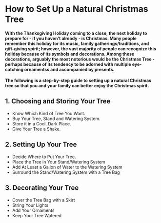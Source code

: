 # How to Set Up a Natural Christmas Tree

#### With the Thanksgiving Holiday coming to a close, the next holiday to prepare for - if you haven't already - is Christmas.  Many people remember this holiday for its music, family gatherings/traditions, and gift-giving spirit; however, the vast majority of people can recognize this holiday because of its symbols and decorations. Among these decorations, arguably the most notorious would be the Christmas Tree -  perhaps because of its tendency to be adorned with multiple eye-catching ornamentss and accompanied by presents.
#### The following is a step-by-step guide to setting up a natural Christmas tree so that you and your family can better enjoy the Christmas spirit.

## 1. Choosing and Storing Your Tree
#### 
- Know Which Kind of Tree You Want.
- Buy Your Tree, Stand and Watering System.
- Store it in a Cool, Dark Place.
- Give Your Tree a Shake.
## 2. Setting Up Your Tree
#### 
- Decide Where to Put Your Tree.
- Place the Tree in Your Stand/Watering System
- Add At Least a Gallon of Water to the Watering System
- Surround the Stand/Watering System with a Tree Bag
## 3. Decorating Your Tree
#### 
- Cover the Tree Bag with a Skirt
- String Your Lights
- Add Your Ornaments
- Keep Your Tree Watered
